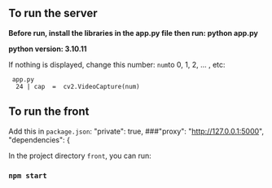 ## To run the server
**Before run, install the libraries in the app.py file
then run: python app.py**

**python version: 3.10.11**

If nothing is displayed, change this number: `num`to 0, 1, 2, ... , etc:

     app.py
      24 | cap  =  cv2.VideoCapture(num)


## To run the front
Add this in `package.json`:
     "private": true,
     ###"proxy": "http://127.0.0.1:5000",
     "dependencies": {

In the project directory `front`, you can run:

### `npm start`